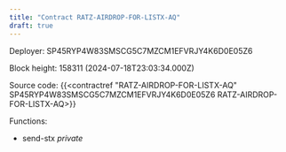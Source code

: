 ```yaml
---
title: "Contract RATZ-AIRDROP-FOR-LISTX-AQ"
draft: true
---
```

Deployer: SP45RYP4W83SMSCG5C7MZCM1EFVRJY4K6D0E05Z6


 



Block height: 158311 (2024-07-18T23:03:34.000Z)

Source code: {{<contractref "RATZ-AIRDROP-FOR-LISTX-AQ" SP45RYP4W83SMSCG5C7MZCM1EFVRJY4K6D0E05Z6 RATZ-AIRDROP-FOR-LISTX-AQ>}}

Functions:

* send-stx _private_
